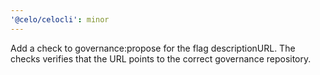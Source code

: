 ```yaml
---
'@celo/celocli': minor
---
```


Add a check to governance:propose for the flag descriptionURL. The checks verifies that the URL points to the correct governance repository.
